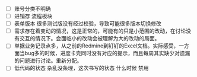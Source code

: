 - [ ] 账号分类不明确
- [ ] 进销存   流程板块
- [ ] 表单版本   很多测试版没有经过校验，导致可能很多版本切换修改
- [ ] 需求存在着变动的情况，这是正常的，可能有的只是小范围的改动，在讨论没有交互的情况下。会面临小的改动会被理解为大的改动的局面。
- [ ] 单据业务记录点多，从之前的Redmine到钉钉的Excel文档。实际感受，一方面当bug多的时候，进度卡壳同时没有对应的提示，而且每周其实缺少对遗漏的问题进行讨论。重新分配。
- [ ] 低代码的状态 杂乱没条理，这次书写的状态 什么时候 禁用